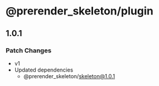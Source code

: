 # @prerender_skeleton/plugin

## 1.0.1

### Patch Changes

- v1
- Updated dependencies
  - @prerender_skeleton/skeleton@1.0.1
